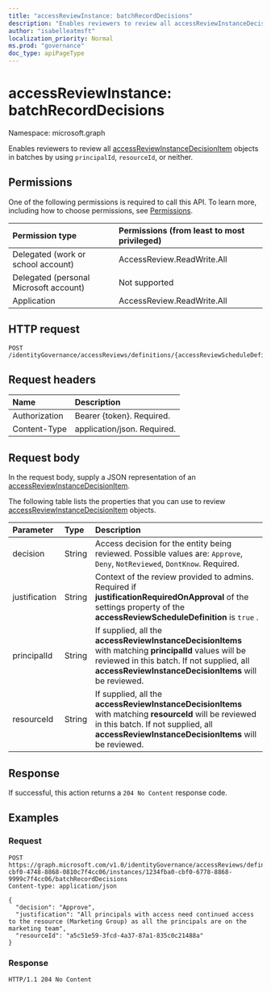 ```yaml
---
title: "accessReviewInstance: batchRecordDecisions"
description: "Enables reviewers to review all accessReviewInstanceDecisionItems in batches."
author: "isabelleatmsft"
localization_priority: Normal
ms.prod: "governance"
doc_type: apiPageType
---
```


# accessReviewInstance: batchRecordDecisions
Namespace: microsoft.graph

Enables reviewers to review all [accessReviewInstanceDecisionItem](../resources/accessreviewinstancedecisionitem.md) objects in batches by using `principalId`, `resourceId`, or neither.

## Permissions
One of the following permissions is required to call this API. To learn more, including how to choose permissions, see [Permissions](/graph/permissions-reference).

|Permission type|Permissions (from least to most privileged)|
|:---|:---|
|Delegated (work or school account)|AccessReview.ReadWrite.All|
|Delegated (personal Microsoft account)|Not supported|
|Application|AccessReview.ReadWrite.All|

## HTTP request

<!-- {
  "blockType": "ignored"
}
-->
``` http
POST /identityGovernance/accessReviews/definitions/{accessReviewScheduleDefinitionId}/instances/{accessReviewInstanceId}/batchRecordDecisions
```

## Request headers
|Name|Description|
|:---|:---|
|Authorization|Bearer {token}. Required.|
|Content-Type|application/json. Required.|

## Request body
In the request body, supply a JSON representation of an [accessReviewInstanceDecisionItem](../resources/accessreviewinstancedecisionitem.md).

The following table lists the properties that you can use to review [accessReviewInstanceDecisionItem](../resources/accessreviewinstancedecisionitem.md) objects.

|Parameter|Type|Description|
|:---|:---|:---|
|decision|String|Access decision for the entity being reviewed. Possible values are: `Approve`, `Deny`, `NotReviewed`, `DontKnow`. Required.|
|justification|String|Context of the review provided to admins. Required if **justificationRequiredOnApproval** of the settings property of the **accessReviewScheduleDefinition** is `true` .|
|principalId|String|If supplied, all the **accessReviewInstanceDecisionItems** with matching **principalId** values will be reviewed in this batch. If not supplied, all **accessReviewInstanceDecisionItems** will be reviewed.|
|resourceId|String|If supplied, all the **accessReviewInstanceDecisionItems** with matching **resourceId** will be reviewed in this batch. If not supplied, all **accessReviewInstanceDecisionItems** will be reviewed.|

## Response

If successful, this action returns a `204 No Content` response code.

## Examples

### Request
<!-- {
  "blockType": "request",
  "name": "accessreviewinstance_batchrecorddecisions"
}
-->
``` http
POST https://graph.microsoft.com/v1.0/identityGovernance/accessReviews/definitions/e6cafba0-cbf0-4748-8868-0810c7f4cc06/instances/1234fba0-cbf0-6778-8868-9999c7f4cc06/batchRecordDecisions
Content-type: application/json

{
  "decision": "Approve",
  "justification": "All principals with access need continued access to the resource (Marketing Group) as all the principals are on the marketing team",
  "resourceId": "a5c51e59-3fcd-4a37-87a1-835c0c21488a"
}
```

### Response
<!-- {
  "blockType": "response",
  "truncated": true
}
-->
``` http
HTTP/1.1 204 No Content
```
